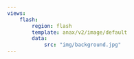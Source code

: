 ```yaml
---
views:
    flash:
        region: flash
        template: anax/v2/image/default
        data:
            src: "img/background.jpg"
---
```

